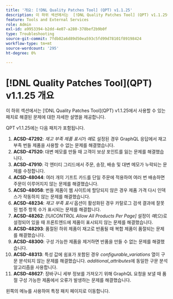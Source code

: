 ```yaml
---
title: '개요: [!DNL Quality Patches Tool] (QPT) v1.1.25'
description: 이 하위 섹션에서는  [!DNL Quality Patches Tool] (QPT) v1.1.25에서 사용할 수 있는 패치로 해결된 문제에 대한 자세한 설명을 제공합니다.
feature: Tools and External Services
role: Admin
exl-id: a9953394-b2dd-4e07-a280-378bef2b9b0f
type: Troubleshooting
source-git-commit: 7fdb02a6d89d50ea593c5fd99d78101f89198424
workflow-type: tm+mt
source-wordcount: '295'
ht-degree: 0%

---
```


# [!DNL Quality Patches Tool]&#x200B;(QPT) v1.1.25 개요

이 하위 섹션에서는 [!DNL Quality Patches Tool]&#x200B;(QPT) v1.1.25에서 사용할 수 있는 패치로 해결된 문제에 대한 자세한 설명을 제공합니다.

QPT v1.1.25에는 다음 패치가 포함됩니다.

1. **ACSD-47292**: *재고 부족 제품 표시*&#x200B;가 *예*&#x200B;로 설정된 경우 GraphQL 응답에서 재고 부족 번들 제품을 사용할 수 없는 문제를 해결했습니다.
1. **ACSD-47520**: 대변 메모를 만들 때 고객이 보상 포인트를 잃는 문제를 해결했습니다.
1. **ACSD-47910**: 각 엔터티 그리드에서 주문, 송장, 배송 및 대변 메모가 누락되는 문제를 수정합니다.
1. **ACSD-48044**: 여러 개의 기프트 카드를 단일 주문에 적용하여 여러 번 배송하면 주문이 이루어지지 않는 문제를 해결했습니다.
1. **ACSD-48058**: 번들 제품이 웹 사이트에 할당되지 않은 경우 제품 가격 다시 인덱스가 작동하지 않는 문제를 해결했습니다.
1. **ACSD-48234**: *재고 부족 표시* 옵션이 활성화된 경우 카탈로그 검색 결과에 잘못된 범주 항목 수가 표시되는 문제를 해결합니다.
1. **ACSD-48262**: *[!UICONTROL Allow All Products Per Page]* 설정이 *예*(으)로 설정되어 있을 때 프론트엔드에 제품이 표시되지 않는 문제를 해결했습니다.
1. **ACSD-48293**: 품절된 하위 제품이 재고로 반품될 때 복합 제품이 품절되는 문제를 해결했습니다.
1. **ACSD-48300**: 구성 가능한 제품을 제거하면 반품을 만들 수 없는 문제를 해결했습니다.
1. **ACSD-48313**: 특성 값에 쉼표가 포함된 경우 *configurable_variations* 열이 구문 분석되지 않는 문제를 해결했습니다. *additional_attributes*&#x200B;에 동일한 구문 분석 알고리즘을 사용합니다.
1. **ACSD-48627**: 장바구니 세부 정보를 가져오기 위해 GraphQL 요청을 보낼 때 품절 구성 가능한 제품에서 오류가 발생하는 문제를 해결했습니다.

왼쪽의 메뉴를 사용하여 특정 패치 페이지로 이동합니다.
